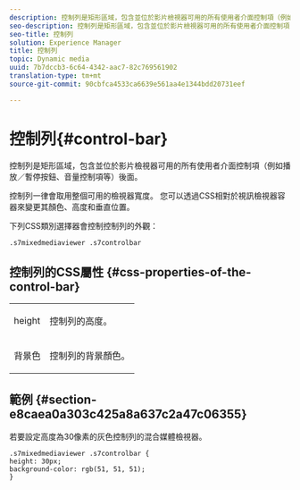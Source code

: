```yaml
---
description: 控制列是矩形區域，包含並位於影片檢視器可用的所有使用者介面控制項（例如播放／暫停按鈕、音量控制項等）後面。
seo-description: 控制列是矩形區域，包含並位於影片檢視器可用的所有使用者介面控制項（例如播放／暫停按鈕、音量控制項等）後面。
seo-title: 控制列
solution: Experience Manager
title: 控制列
topic: Dynamic media
uuid: 7b7dccb3-6c64-4342-aac7-82c769561902
translation-type: tm+mt
source-git-commit: 90cbfca4533ca6639e561aa4e1344bdd20731eef

---
```



# 控制列{#control-bar}

控制列是矩形區域，包含並位於影片檢視器可用的所有使用者介面控制項（例如播放／暫停按鈕、音量控制項等）後面。

<!--<a id="section_061E550C1C1D4DB2BD663A898895B38C"></a>-->

控制列一律會取用整個可用的檢視器寬度。 您可以透過CSS相對於視訊檢視器容器來變更其顏色、高度和垂直位置。

下列CSS類別選擇器會控制控制列的外觀：

```
.s7mixedmediaviewer .s7controlbar
```

## 控制列的CSS屬性 {#css-properties-of-the-control-bar}

<table id="table_C48C56E696304C9BAFEE71BA9EA9A174"> 
 <tbody> 
  <tr> 
   <td colname="col1"> <p> <span class="codeph"> height </span> </p> </td> 
   <td colname="col2"> <p>控制列的高度。 </p> </td> 
  </tr> 
  <tr> 
   <td colname="col1"> <p> <span class="codeph"> 背景色 </span> </p> </td> 
   <td colname="col2"> <p>控制列的背景顏色。 </p> </td> 
  </tr> 
 </tbody> 
</table>

## 範例 {#section-e8caea0a303c425a8a637c2a47c06355}

若要設定高度為30像素的灰色控制列的混合媒體檢視器。

```
.s7mixedmediaviewer .s7controlbar {  
height: 30px; 
background-color: rgb(51, 51, 51); 
}
```

